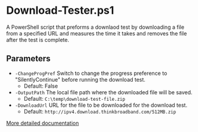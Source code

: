 # Download-Tester.ps1
A PowerShell script that preforms a downlaod test by downloading a file from a specified URL and measures the time it takes and removes the file after the test is complete.

## Parameters

- `-ChangeProgPref` Switch to change the progress preference to "SilentlyContinue" before running the download test.
  - Default: False
- `-OutputPath` The local file path where the downloaded file will be saved.
  -  Default: `C:\temp\download-test-file.zip`
- `-DownloadUrl` URL for the file to be downloaded for the download test.
  - Default: `http://ipv4.download.thinkbroadband.com/512MB.zip`

[More detailed documentation](https://thedxt.ca/)
